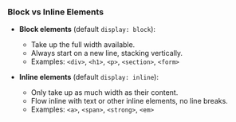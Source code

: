 ### Block vs Inline Elements

- **Block elements** (default `display: block`):

  - Take up the full width available.
  - Always start on a new line, stacking vertically.
  - Examples: `<div>`, `<h1>`, `<p>`, `<section>`, `<form>`

- **Inline elements** (default `display: inline`):

  - Only take up as much width as their content.
  - Flow inline with text or other inline elements, no line breaks.
  - Examples: `<a>`, `<span>`, `<strong>`, `<em>`
